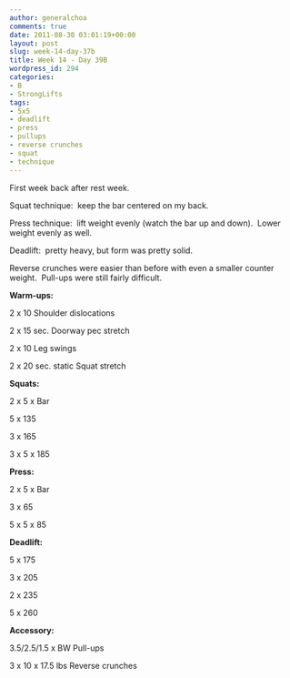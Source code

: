 ```yaml
---
author: generalchoa
comments: true
date: 2011-08-30 03:01:19+00:00
layout: post
slug: week-14-day-37b
title: Week 14 - Day 39B
wordpress_id: 294
categories:
- B
- StrongLifts
tags:
- 5x5
- deadlift
- press
- pullups
- reverse crunches
- squat
- technique
---
```


First week back after rest week.

Squat technique:  keep the bar centered on my back.

Press technique:  lift weight evenly (watch the bar up and down).  Lower weight evenly as well.

Deadlift:  pretty heavy, but form was pretty solid.

Reverse crunches were easier than before with even a smaller counter weight.  Pull-ups were still fairly difficult.

**Warm-ups:**

2 x 10 Shoulder dislocations

2 x 15 sec. Doorway pec stretch

2 x 10 Leg swings

2 x 20 sec. static Squat stretch

**Squats:**

2 x 5 x Bar

5 x 135

3 x 165

3 x 5 x 185

**Press:**

2 x 5 x Bar

3 x 65

5 x 5 x 85

**Deadlift:**

5 x 175

3 x 205

2 x 235

5 x 260

**Accessory:**

3.5/2.5/1.5 x BW Pull-ups

3 x 10 x 17.5 lbs Reverse crunches
